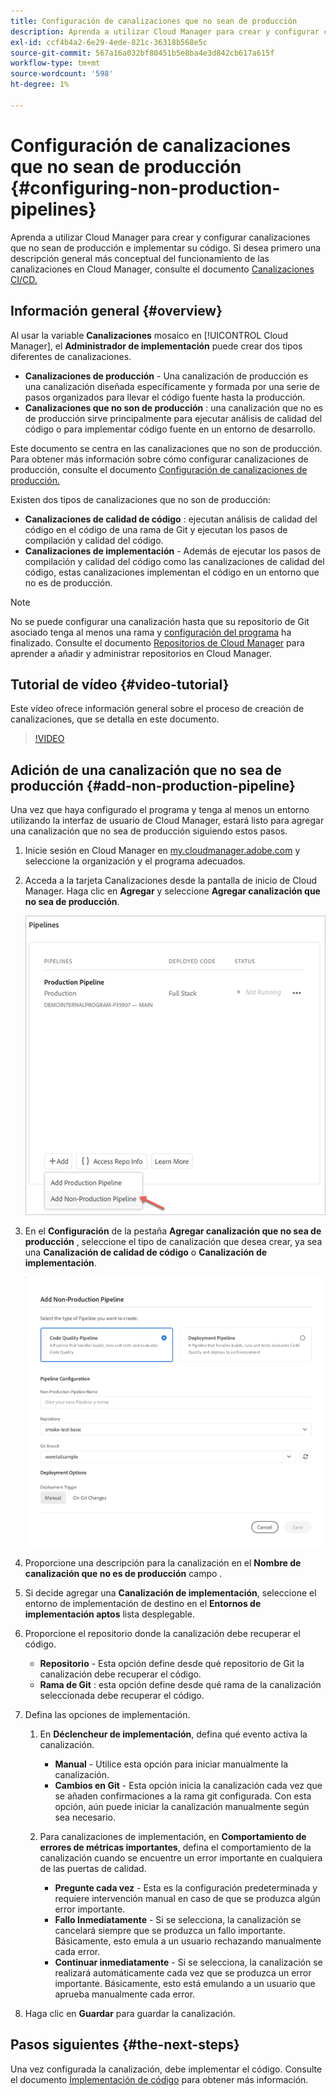 ```yaml
---
title: Configuración de canalizaciones que no sean de producción
description: Aprenda a utilizar Cloud Manager para crear y configurar canalizaciones que no sean de producción e implementar su código.
exl-id: ccf4b4a2-6e29-4ede-821c-36318b568e5c
source-git-commit: 567a16a032bf80451b5e8ba4e3d842cb617a615f
workflow-type: tm+mt
source-wordcount: '598'
ht-degree: 1%

---
```


# Configuración de canalizaciones que no sean de producción {#configuring-non-production-pipelines}

Aprenda a utilizar Cloud Manager para crear y configurar canalizaciones que no sean de producción e implementar su código. Si desea primero una descripción general más conceptual del funcionamiento de las canalizaciones en Cloud Manager, consulte el documento [Canalizaciones CI/CD.](/help/overview/ci-cd-pipelines.md)

## Información general {#overview}

Al usar la variable **Canalizaciones** mosaico en [!UICONTROL Cloud Manager], el **Administrador de implementación** puede crear dos tipos diferentes de canalizaciones.

* **Canalizaciones de producción** - Una canalización de producción es una canalización diseñada específicamente y formada por una serie de pasos organizados para llevar el código fuente hasta la producción.
* **Canalizaciones que no son de producción** : una canalización que no es de producción sirve principalmente para ejecutar análisis de calidad del código o para implementar código fuente en un entorno de desarrollo.

Este documento se centra en las canalizaciones que no son de producción. Para obtener más información sobre cómo configurar canalizaciones de producción, consulte el documento [Configuración de canalizaciones de producción.](/help/using/production-pipelines.md)

Existen dos tipos de canalizaciones que no son de producción:

* **Canalizaciones de calidad de código** : ejecutan análisis de calidad del código en el código de una rama de Git y ejecutan los pasos de compilación y calidad del código.
* **Canalizaciones de implementación** - Además de ejecutar los pasos de compilación y calidad del código como las canalizaciones de calidad del código, estas canalizaciones implementan el código en un entorno que no es de producción.

>[!NOTE]
>
>No se puede configurar una canalización hasta que su repositorio de Git asociado tenga al menos una rama y [configuración del programa](/help/getting-started/program-setup.md) ha finalizado. Consulte el documento [Repositorios de Cloud Manager](/help/managing-code/repositories.md) para aprender a añadir y administrar repositorios en Cloud Manager.

## Tutorial de vídeo {#video-tutorial}

Este vídeo ofrece información general sobre el proceso de creación de canalizaciones, que se detalla en este documento.

>[!VIDEO](https://video.tv.adobe.com/v/26316/)

## Adición de una canalización que no sea de producción {#add-non-production-pipeline}

Una vez que haya configurado el programa y tenga al menos un entorno utilizando la interfaz de usuario de Cloud Manager, estará listo para agregar una canalización que no sea de producción siguiendo estos pasos.

1. Inicie sesión en Cloud Manager en [my.cloudmanager.adobe.com](https://my.cloudmanager.adobe.com) y seleccione la organización y el programa adecuados.

1. Acceda a la tarjeta Canalizaciones desde la pantalla de inicio de Cloud Manager. Haga clic en **Agregar** y seleccione **Agregar canalización que no sea de producción**.

   ![Añadir canalización que no sea de producción](/help/assets/configure-pipelines/nonprod-pipeline-add1.png)

1. En el **Configuración** de la pestaña **Agregar canalización que no sea de producción** , seleccione el tipo de canalización que desea crear, ya sea una **Canalización de calidad de código** o **Canalización de implementación**.

   ![Elegir tipo de canalización](/help/assets/configure-pipelines/add-non-production-pipeline.png)

1. Proporcione una descripción para la canalización en el **Nombre de canalización que no es de producción** campo .

1. Si decide agregar una **Canalización de implementación**, seleccione el entorno de implementación de destino en el **Entornos de implementación aptos** lista desplegable.

1. Proporcione el repositorio donde la canalización debe recuperar el código.

   * **Repositorio** - Esta opción define desde qué repositorio de Git la canalización debe recuperar el código.
   * **Rama de Git** : esta opción define desde qué rama de la canalización seleccionada debe recuperar el código.

1. Defina las opciones de implementación.

   1. En **Déclencheur de implementación**, defina qué evento activa la canalización.

      * **Manual** - Utilice esta opción para iniciar manualmente la canalización.
      * **Cambios en Git** - Esta opción inicia la canalización cada vez que se añaden confirmaciones a la rama git configurada. Con esta opción, aún puede iniciar la canalización manualmente según sea necesario.
   1. Para canalizaciones de implementación, en **Comportamiento de errores de métricas importantes**, defina el comportamiento de la canalización cuando se encuentre un error importante en cualquiera de las puertas de calidad.

      * **Pregunte cada vez** - Esta es la configuración predeterminada y requiere intervención manual en caso de que se produzca algún error importante.
      * **Fallo Inmediatamente** - Si se selecciona, la canalización se cancelará siempre que se produzca un fallo importante. Básicamente, esto emula a un usuario rechazando manualmente cada error.
      * **Continuar inmediatamente** - Si se selecciona, la canalización se realizará automáticamente cada vez que se produzca un error importante. Básicamente, esto está emulando a un usuario que aprueba manualmente cada error.


1. Haga clic en **Guardar** para guardar la canalización.

## Pasos siguientes {#the-next-steps}

Una vez configurada la canalización, debe implementar el código. Consulte el documento [Implementación de código](/help/using/code-deployment.md) para obtener más información.
